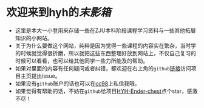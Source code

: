 # 欢迎来到hyh的***末影箱***

- 这里是本大一小登用来存储一些在ZJU本科阶段课程学习资料与一些其他拓展知识的小网站。
- 关于为什么要做这个网站，纯粹是因为觉得一些课程的内容实在繁杂，当时学的时候就觉得很折磨，所以就把这些东西整理好放到网站上，不仅自己复习的时候可以看看，也可以给其他同学一些力所能及的帮助。
- 如果对里面的内容有任何疑问或者纠错，都欢迎在右上角的`github`[链接](https://github.com/Hanzawa-Jeb/HYH-Ender-chest)访问项目主页提出issue。
- 如果没有`github`账户的话也可以在[cc98](https://www.cc98.org/user/id/761400)上私信我哦。
- 如果觉得有帮助的话，不妨在`github`给项目[HYH-Ender-chest](https://github.com/Hanzawa-Jeb/HYH-Ender-chest)点个star，感激不尽！